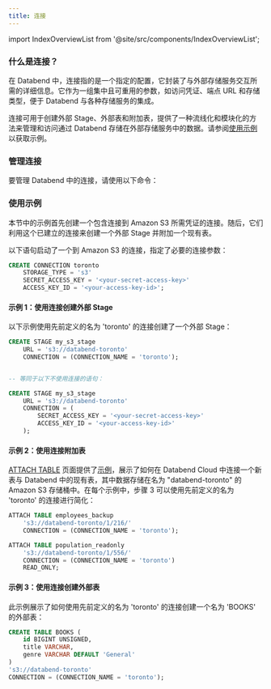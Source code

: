 ```yaml
---
title: 连接
---
```

import IndexOverviewList from '@site/src/components/IndexOverviewList';

### 什么是连接？

在 Databend 中，连接指的是一个指定的配置，它封装了与外部存储服务交互所需的详细信息。它作为一组集中且可重用的参数，如访问凭证、端点 URL 和存储类型，便于 Databend 与各种存储服务的集成。

连接可用于创建外部 Stage、外部表和附加表，提供了一种流线化和模块化的方法来管理和访问通过 Databend 存储在外部存储服务中的数据。请参阅[使用示例](#usage-examples)以获取示例。

### 管理连接

要管理 Databend 中的连接，请使用以下命令：

<IndexOverviewList />

### 使用示例

本节中的示例首先创建一个包含连接到 Amazon S3 所需凭证的连接。随后，它们利用这个已建立的连接来创建一个外部 Stage 并附加一个现有表。

以下语句启动了一个到 Amazon S3 的连接，指定了必要的连接参数：

```sql
CREATE CONNECTION toronto 
    STORAGE_TYPE = 's3' 
    SECRET_ACCESS_KEY = '<your-secret-access-key>' 
    ACCESS_KEY_ID = '<your-access-key-id>';

```

#### 示例 1：使用连接创建外部 Stage

以下示例使用先前定义的名为 'toronto' 的连接创建了一个外部 Stage：

```sql
CREATE STAGE my_s3_stage 
    URL = 's3://databend-toronto' 
    CONNECTION = (CONNECTION_NAME = 'toronto');


-- 等同于以下不使用连接的语句：

CREATE STAGE my_s3_stage 
    URL = 's3://databend-toronto' 
    CONNECTION = (
        SECRET_ACCESS_KEY = '<your-secret-access-key>' 
        ACCESS_KEY_ID = '<your-access-key-id>'
    );

```

#### 示例 2：使用连接附加表

[ATTACH TABLE](../01-table/92-attach-table.md) 页面提供了[示例](../01-table/92-attach-table.md#examples)，展示了如何在 Databend Cloud 中连接一个新表与 Databend 中的现有表，其中数据存储在名为 "databend-toronto" 的 Amazon S3 存储桶中。在每个示例中，步骤 3 可以使用先前定义的名为 'toronto' 的连接进行简化：

```sql title='Databend Cloud:'
ATTACH TABLE employees_backup 
    's3://databend-toronto/1/216/' 
    CONNECTION = (CONNECTION_NAME = 'toronto');

```

```sql title='Databend Cloud:'
ATTACH TABLE population_readonly 
    's3://databend-toronto/1/556/' 
    CONNECTION = (CONNECTION_NAME = 'toronto') 
    READ_ONLY;

```

#### 示例 3：使用连接创建外部表

此示例展示了如何使用先前定义的名为 'toronto' 的连接创建一个名为 'BOOKS' 的外部表：

```sql
CREATE TABLE BOOKS (
    id BIGINT UNSIGNED,
    title VARCHAR,
    genre VARCHAR DEFAULT 'General'
) 
's3://databend-toronto' 
CONNECTION = (CONNECTION_NAME = 'toronto');

```